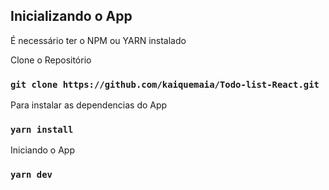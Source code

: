 
## Inicializando o App

É necessário ter o NPM ou YARN instalado

Clone o Repositório

### `git clone https://github.com/kaiquemaia/Todo-list-React.git`

Para instalar as dependencias do App

### `yarn install`

Iniciando o App

### `yarn dev`

